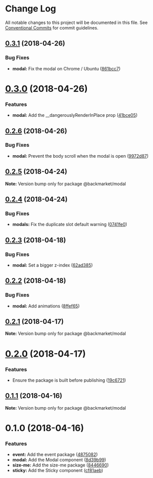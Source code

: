 # Change Log

All notable changes to this project will be documented in this file.
See [Conventional Commits](https://conventionalcommits.org) for commit guidelines.

<a name="0.3.1"></a>
## [0.3.1](https://github.com/antoinerey/kalliste-next/compare/@backmarket/modal@0.3.0...@backmarket/modal@0.3.1) (2018-04-26)


### Bug Fixes

* **modal:** Fix the modal on Chrome / Ubuntu ([861bcc7](https://github.com/antoinerey/kalliste-next/commit/861bcc7))




<a name="0.3.0"></a>
# [0.3.0](https://github.com/antoinerey/kalliste-next/compare/@backmarket/modal@0.2.6...@backmarket/modal@0.3.0) (2018-04-26)


### Features

* **modal:** Add the __dangerouslyRenderInPlace prop ([41bce05](https://github.com/antoinerey/kalliste-next/commit/41bce05))




<a name="0.2.6"></a>
## [0.2.6](https://github.com/antoinerey/kalliste-next/compare/@backmarket/modal@0.2.5...@backmarket/modal@0.2.6) (2018-04-26)


### Bug Fixes

* **modal:** Prevent the body scroll when the modal is open ([9972d87](https://github.com/antoinerey/kalliste-next/commit/9972d87))




<a name="0.2.5"></a>
## [0.2.5](https://github.com/antoinerey/kalliste-next/compare/@backmarket/modal@0.2.4...@backmarket/modal@0.2.5) (2018-04-24)




**Note:** Version bump only for package @backmarket/modal

<a name="0.2.4"></a>
## [0.2.4](https://github.com/antoinerey/kalliste-next/compare/@backmarket/modal@0.2.3...@backmarket/modal@0.2.4) (2018-04-24)


### Bug Fixes

* **modals:** Fix the duplicate slot default warning ([0741fe0](https://github.com/antoinerey/kalliste-next/commit/0741fe0))




<a name="0.2.3"></a>
## [0.2.3](https://github.com/antoinerey/kalliste-next/compare/@backmarket/modal@0.2.2...@backmarket/modal@0.2.3) (2018-04-18)


### Bug Fixes

* **modal:** Set a bigger z-index ([62ad385](https://github.com/antoinerey/kalliste-next/commit/62ad385))




<a name="0.2.2"></a>
## [0.2.2](https://github.com/antoinerey/kalliste-next/compare/@backmarket/modal@0.2.1...@backmarket/modal@0.2.2) (2018-04-18)


### Bug Fixes

* **modal:** Add animations ([8ffef65](https://github.com/antoinerey/kalliste-next/commit/8ffef65))




<a name="0.2.1"></a>
## [0.2.1](https://github.com/antoinerey/kalliste-next/compare/@backmarket/modal@0.2.0...@backmarket/modal@0.2.1) (2018-04-17)




**Note:** Version bump only for package @backmarket/modal

<a name="0.2.0"></a>
# [0.2.0](https://github.com/antoinerey/kalliste-next/compare/@backmarket/modal@0.1.1...@backmarket/modal@0.2.0) (2018-04-17)


### Features

* Ensure the package is built before publishing ([19c6721](https://github.com/antoinerey/kalliste-next/commit/19c6721))




<a name="0.1.1"></a>
## [0.1.1](https://github.com/antoinerey/kalliste-next/compare/@backmarket/modal@0.1.0...@backmarket/modal@0.1.1) (2018-04-16)




**Note:** Version bump only for package @backmarket/modal

<a name="0.1.0"></a>
# 0.1.0 (2018-04-16)


### Features

* **event:** Add the event package ([4875082](https://github.com/antoinerey/kalliste-next/commit/4875082))
* **modal:** Add the Modal component ([8d39b99](https://github.com/antoinerey/kalliste-next/commit/8d39b99))
* **size-me:** Add the size-me package ([8446690](https://github.com/antoinerey/kalliste-next/commit/8446690))
* **sticky:** Add the Sticky component ([cf81aeb](https://github.com/antoinerey/kalliste-next/commit/cf81aeb))
